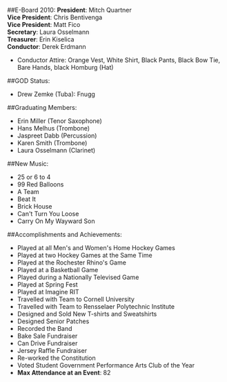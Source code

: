 ##E-Board 2010:
__President__: Mitch Quartner  
__Vice President__:  Chris Bentivenga  
__Vice President__:  Matt Fico  
__Secretary__:  Laura Osselmann  
__Treasurer__: Erin Kiselica  
__Conductor__: Derek Erdmann  

* Conductor Attire: Orange Vest, White Shirt, Black Pants, Black Bow Tie, Bare Hands, black Homburg (Hat)

##GOD Status:
* Drew Zemke (Tuba): Fnugg


##Graduating Members:
* Erin Miller (Tenor Saxophone)
* Hans Melhus (Trombone)
* Jaspreet Dabb (Percussion)
* Karen Smith (Trombone)
* Laura Osselmann (Clarinet)

##New Music:
* 25 or 6 to 4
* 99 Red Balloons
* A Team
* Beat It
* Brick House
* Can't Turn You Loose
* Carry On My Wayward Son

##Accomplishments and Achievements:
* Played at all Men's and Women's Home Hockey Games
* Played at two Hockey Games at the Same Time
* Played at the Rochester Rhino's Game
* Played at a Basketball Game
* Played during a Nationally Televised Game
* Played at Spring Fest
* Played at Imagine RIT
* Travelled with Team to Cornell University
* Travelled with Team to Rensselaer Polytechnic Institute
* Designed and Sold New T-shirts and Sweatshirts
* Designed Senior Patches
* Recorded the Band
* Bake Sale Fundraiser
* Can Drive Fundraiser
* Jersey Raffle Fundraiser
* Re-worked the Constitution
* Voted Student Government Performance Arts Club of the Year
* __Max Attendance at an Event__: 82
